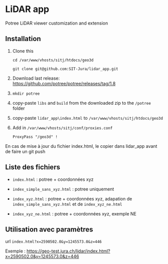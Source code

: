 # LiDAR app

Potree LiDAR viewer customization and extension

## Installation

1.	Clone this

    `cd /var/www/vhosts/sitj/htdocs/geo3d`
    
    `git clone git@github.com:SIT-Jura/lidar_app.git`
    
2.	Download last release: https://github.com/potree/potree/releases/tag/1.8
3.	`mkdir potree`
4.	copy-paste `libs` and `build` from the downloaded zip to the `/potree` folder
5.  copy-paste `lidar_app\index.html` to `/var/www/vhosts/sitj/htdocs/geo3d`
6.  Add in `/var/www/vhosts/sitj/conf/proxies.conf`
    
    `ProxyPass "/geo3d" !`
    
En cas de mise à jour du fichier index.html, le copier dans lidar_app avant de faire un git push

## Liste des fichiers

- `index.html` : potree + coordonnées xyz

- `index_simple_sans_xyz.html` : potree uniquement

- `index_xyz.html` : potree + coordonnées xyz, adapation de `index_simple_sans_xyz.html` et de `index_xyz_ne.html`

- `index_xyz_ne.html` : potree + coordonnées xyz, exemple NE

## Utilisation avec paramètres

url `index.html?x=2590502.0&y=1245573.0&z=446`

Exemple : https://geo-test.jura.ch/lidar/index.html?x=2590502.0&y=1245573.0&z=446
